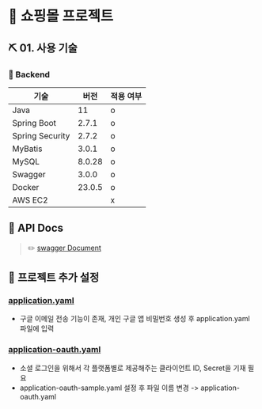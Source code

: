 # 🛒 쇼핑몰 프로젝트

## ⛏ 01. 사용 기술

### 📌 Backend

| 기술              | 버전    | 적용 여부 |
|-----------------|-------|------|
| Java            | 11    | o    |
| Spring Boot     | 2.7.1 | o    |
| Spring Security | 2.7.2 | o    |
| MyBatis         | 3.0.1 | o    |
| MySQL           | 8.0.28 | o    |
| Swagger         | 3.0.0 | o    |
| Docker          | 23.0.5 | o    |
| AWS EC2         |       | x    |

## 📜 API Docs

> ✏️ [swagger Document](http://localhost:8080/swagger-ui/index.html)

## 🚀 프로젝트 추가 설정

### [application.yaml](./app/shop/src/main/resources/application-sample.yaml)

- 구글 이메일 전송 기능이 존재, 개인 구글 앱 비밀번호 생성 후 application.yaml 파일에 입력

### [application-oauth.yaml](./app/shop/src/main/resources/application-oauth-sample.yaml)

- 소셜 로그인을 위해서 각 플랫폼별로 제공해주는 클라이언트 ID, Secret을 기재 필요
- application-oauth-sample.yaml 설정 후 파일 이름 변경 -> application-oauth.yaml